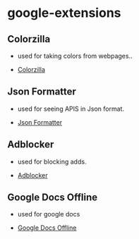 # google-extensions

## Colorzilla

- used for taking colors from webpages..

- [Colorzilla](https://chrome.google.com/webstore/detail/colorzilla/bhlhnicpbhignbdhedgjhgdocnmhomnp?hl=de)

## Json Formatter

- used for seeing APIS in Json format.

- [Json Formatter](https://chrome.google.com/webstore/detail/json-formatter/gpmodmeblccallcadopbcoeoejepgpnb?hl=de)

## Adblocker

- used for blocking adds.

- [Adblocker](https://chrome.google.com/webstore/detail/adblocker-for-youtube/maekfnoeejhpjfkfmdlckioggdcdofpg?hl=de)

## Google Docs Offline

- used for google docs

- [Google Docs Offline](https://chrome.google.com/webstore/detail/bitglass-google-docs-offl/gmbfmcpekcgdhklibbplodlikahhmnag?hl=de)
